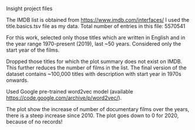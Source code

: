 Insight project files

The IMDB list is obtained from https://www.imdb.com/interfaces/
I used the title.basics.tsv file as my data.
Total number of entries in this file: 5570541

For this work, selected only those titles which are written in English and in the year range 1970-present (2019), last ~50 years.
Considered only the start year of the films.

Dropped those titles for which the plot summary does not exist on IMDB. This further reduces the number of films in the list.
The final version of the dataset contains ~100,000 titles with description with start year in 1970s onwards.

Used Google pre-trained word2vec model (available https://code.google.com/archive/p/word2vec/).

The plot show the increase of number of documentary films over the years, there is a steep increase since 2010.
The plot goes down to 0 for 2020, because of no records! 


